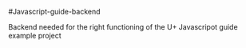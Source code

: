 #Javascript-guide-backend

Backend needed for the right functioning of the U+ Javascripot guide example project

